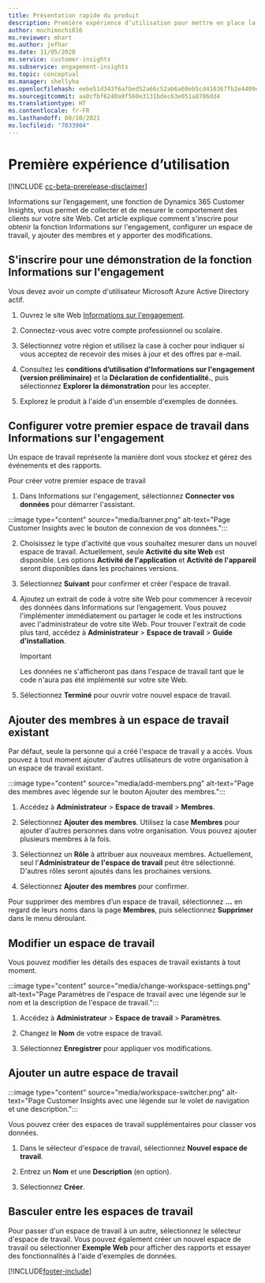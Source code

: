 ```yaml
---
title: Présentation rapide du produit
description: Première expérience d’utilisation pour mettre en place la fonction Informations sur l’engagement.
author: mochimochi016
ms.reviewer: mhart
ms.author: jefhar
ms.date: 11/05/2020
ms.service: customer-insights
ms.subservice: engagement-insights
ms.topic: conceptual
ms.manager: shellyha
ms.openlocfilehash: eebe51d343f6afbed52a66c52ab6a60eb5cd410367fb2e4409eb8679f357c91e
ms.sourcegitcommit: aa0cfbf6240a9f560e3131bdec63e051a8786dd4
ms.translationtype: HT
ms.contentlocale: fr-FR
ms.lasthandoff: 08/10/2021
ms.locfileid: "7033904"
---
```

# <a name="first-run-experience"></a>Première expérience d’utilisation

[!INCLUDE [cc-beta-prerelease-disclaimer](includes/cc-beta-prerelease-disclaimer.md)]

Informations sur l’engagement, une fonction de Dynamics 365 Customer Insights, vous permet de collecter et de mesurer le comportement des clients sur votre site Web. Cet article explique comment s'inscrire pour obtenir la fonction Informations sur l'engagement, configurer un espace de travail, y ajouter des membres et y apporter des modifications.

## <a name="sign-up-for-a-demo-of-engagement-insights"></a>S'inscrire pour une démonstration de la fonction Informations sur l'engagement

Vous devez avoir un compte d'utilisateur Microsoft Azure Active Directory actif. 

1. Ouvrez le site Web [Informations sur l'engagement](https://pi.dynamics.com/). 

1. Connectez-vous avec votre compte professionnel ou scolaire.

1. Sélectionnez votre région et utilisez la case à cocher pour indiquer si vous acceptez de recevoir des mises à jour et des offres par e-mail.

1. Consultez les **conditions d’utilisation d'Informations sur l'engagement (version préliminaire)** et la **Déclaration de confidentialité.**, puis sélectionnez **Explorer la démonstration** pour les accepter.

1. Explorez le produit à l'aide d'un ensemble d'exemples de données. 

## <a name="set-up-your-first-workspace-in-engagement-insights"></a>Configurer votre premier espace de travail dans Informations sur l'engagement

Un espace de travail représente la manière dont vous stockez et gérez des événements et des rapports.

Pour créer votre premier espace de travail

1. Dans Informations sur l'engagement, sélectionnez **Connecter vos données** pour démarrer l'assistant. 

:::image type="content" source="media/banner.png" alt-text="Page Customer Insights avec le bouton de connexion de vos données.":::

2. Choisissez le type d'activité que vous souhaitez mesurer dans un nouvel espace de travail. Actuellement, seule **Activité du site Web** est disponible. Les options **Activité de l'application** et **Activité de l'appareil** seront disponibles dans les prochaines versions.

1. Sélectionnez **Suivant** pour confirmer et créer l'espace de travail.

1. Ajoutez un extrait de code à votre site Web pour commencer à recevoir des données dans Informations sur l’engagement. Vous pouvez l'implémenter immédiatement ou partager le code et les instructions avec l'administrateur de votre site Web. Pour trouver l'extrait de code plus tard, accédez à **Administrateur** > **Espace de travail** > **Guide d'installation**.

   > [!IMPORTANT]
   > Les données ne s'afficheront pas dans l'espace de travail tant que le code n'aura pas été implémenté sur votre site Web.

1. Sélectionnez **Terminé** pour ouvrir votre nouvel espace de travail. 

## <a name="add-members-to-an-existing-workspace"></a>Ajouter des membres à un espace de travail existant

Par défaut, seule la personne qui a créé l'espace de travail y a accès. Vous pouvez à tout moment ajouter d'autres utilisateurs de votre organisation à un espace de travail existant.

:::image type="content" source="media/add-members.png" alt-text="Page des membres avec légende sur le bouton Ajouter des membres.":::

1. Accédez à **Administrateur** > **Espace de travail** > **Membres**.

2. Sélectionnez **Ajouter des membres**. Utilisez la case **Membres** pour ajouter d'autres personnes dans votre organisation. Vous pouvez ajouter plusieurs membres à la fois.

3. Sélectionnez un **Rôle** à attribuer aux nouveaux membres. Actuellement, seul l'**Administrateur de l'espace de travail** peut être sélectionné. D'autres rôles seront ajoutés dans les prochaines versions.

4. Sélectionnez **Ajouter des membres** pour confirmer.

Pour supprimer des membres d’un espace de travail, sélectionnez **...** en regard de leurs noms dans la page **Membres**, puis sélectionnez **Supprimer** dans le menu déroulant.

## <a name="edit-a-workspace"></a>Modifier un espace de travail

Vous pouvez modifier les détails des espaces de travail existants à tout moment.

:::image type="content" source="media/change-workspace-settings.png" alt-text="Page Paramètres de l'espace de travail avec une légende sur le nom et la description de l'espace de travail.":::

1. Accédez à **Administrateur** > **Espace de travail** > **Paramètres**.

1. Changez le **Nom** de votre espace de travail.

1. Sélectionnez **Enregistrer** pour appliquer vos modifications.

## <a name="add-another-new-workspace"></a>Ajouter un autre espace de travail

:::image type="content" source="media/workspace-switcher.png" alt-text="Page Customer Insights avec une légende sur le volet de navigation et une description.":::

Vous pouvez créer des espaces de travail supplémentaires pour classer vos données.

1. Dans le sélecteur d'espace de travail, sélectionnez **Nouvel espace de travail**.

1. Entrez un **Nom** et une **Description** (en option).

1. Sélectionnez **Créer**.

## <a name="switch-between-workspaces"></a>Basculer entre les espaces de travail

Pour passer d'un espace de travail à un autre, sélectionnez le sélecteur d'espace de travail. Vous pouvez également créer un nouvel espace de travail ou sélectionner **Exemple Web** pour afficher des rapports et essayer des fonctionnalités à l'aide d'exemples de données. 



[!INCLUDE[footer-include](../includes/footer-banner.md)]
